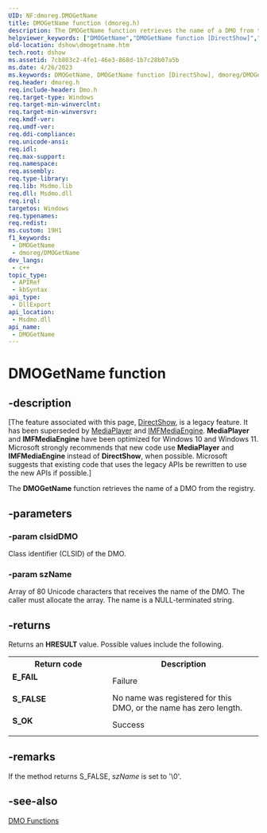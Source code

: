 ```yaml
---
UID: NF:dmoreg.DMOGetName
title: DMOGetName function (dmoreg.h)
description: The DMOGetName function retrieves the name of a DMO from the registry.
helpviewer_keywords: ["DMOGetName","DMOGetName function [DirectShow]","dmoreg/DMOGetName","dshow.dmogetname"]
old-location: dshow\dmogetname.htm
tech.root: dshow
ms.assetid: 7cb803c2-4fe1-46e3-868d-1b7c28b07a5b
ms.date: 4/26/2023
ms.keywords: DMOGetName, DMOGetName function [DirectShow], dmoreg/DMOGetName, dshow.dmogetname
req.header: dmoreg.h
req.include-header: Dmo.h
req.target-type: Windows
req.target-min-winverclnt: 
req.target-min-winversvr: 
req.kmdf-ver: 
req.umdf-ver: 
req.ddi-compliance: 
req.unicode-ansi: 
req.idl: 
req.max-support: 
req.namespace: 
req.assembly: 
req.type-library: 
req.lib: Msdmo.lib
req.dll: Msdmo.dll
req.irql: 
targetos: Windows
req.typenames: 
req.redist: 
ms.custom: 19H1
f1_keywords:
 - DMOGetName
 - dmoreg/DMOGetName
dev_langs:
 - c++
topic_type:
 - APIRef
 - kbSyntax
api_type:
 - DllExport
api_location:
 - Msdmo.dll
api_name:
 - DMOGetName
---
```


# DMOGetName function


## -description

\[The feature associated with this page, [DirectShow](/windows/win32/directshow/directshow), is a legacy feature. It has been superseded by [MediaPlayer](/uwp/api/Windows.Media.Playback.MediaPlayer) and [IMFMediaEngine](/windows/win32/api/mfmediaengine/nn-mfmediaengine-imfmediaengine). **MediaPlayer** and **IMFMediaEngine** have been optimized for Windows 10 and Windows 11. Microsoft strongly recommends that new code use **MediaPlayer** and **IMFMediaEngine** instead of **DirectShow**, when possible. Microsoft suggests that existing code that uses the legacy APIs be rewritten to use the new APIs if possible.\]

The <b>DMOGetName</b> function retrieves the name of a DMO from the registry.

## -parameters

### -param clsidDMO

Class identifier (CLSID) of the DMO.

### -param szName

Array of 80 Unicode characters that receives the name of the DMO. The caller must allocate the array. The name is a NULL-terminated string.

## -returns

Returns an <b>HRESULT</b> value. Possible values include the following.

<table>
<tr>
<th>Return code</th>
<th>Description</th>
</tr>
<tr>
<td width="40%">
<dl>
<dt><b>E_FAIL</b></dt>
</dl>
</td>
<td width="60%">
Failure

</td>
</tr>
<tr>
<td width="40%">
<dl>
<dt><b>S_FALSE</b></dt>
</dl>
</td>
<td width="60%">
No name was registered for this DMO, or the name has zero length.

</td>
</tr>
<tr>
<td width="40%">
<dl>
<dt><b>S_OK</b></dt>
</dl>
</td>
<td width="60%">
Success

</td>
</tr>
</table>

## -remarks

If the method returns S_FALSE, <i>szName</i> is set to '\0'.

## -see-also

<a href="/windows/desktop/DirectShow/dmo-functions">DMO Functions</a>